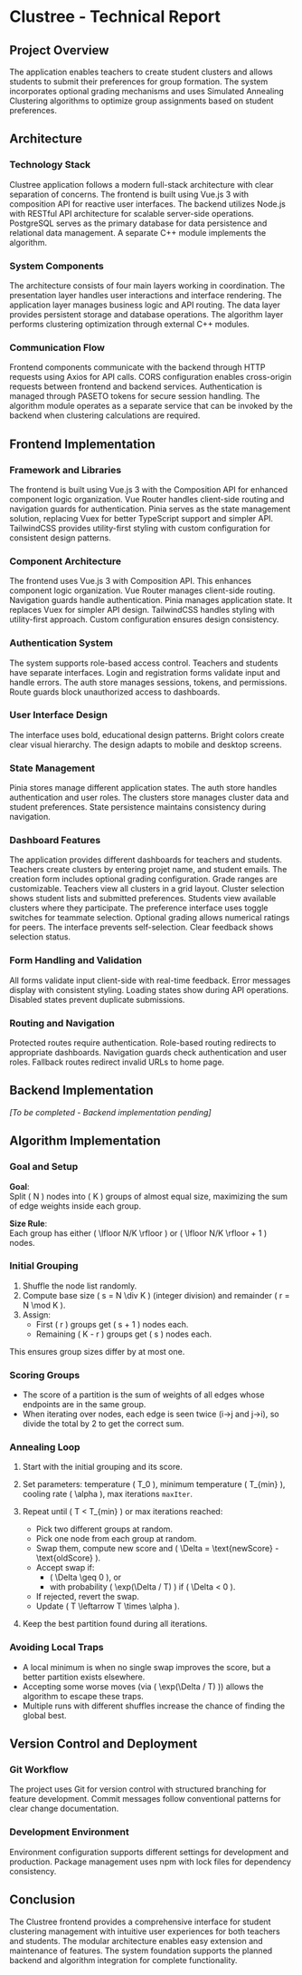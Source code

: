 # Clustree - Technical Report

## Project Overview

The application enables teachers to create student clusters and allows students to submit their preferences for group formation. The system incorporates optional grading mechanisms and uses Simulated Annealing Clustering algorithms to optimize group assignments based on student preferences.

## Architecture

### Technology Stack

Clustree application follows a modern full-stack architecture with clear separation of concerns. The frontend is built using Vue.js 3 with composition API for reactive user interfaces. The backend utilizes Node.js with RESTful API architecture for scalable server-side operations. PostgreSQL serves as the primary database for data persistence and relational data management. A separate C++ module implements the algorithm.

### System Components

The architecture consists of four main layers working in coordination. The presentation layer handles user interactions and interface rendering. The application layer manages business logic and API routing. The data layer provides persistent storage and database operations. The algorithm layer performs clustering optimization through external C++ modules.

### Communication Flow

Frontend components communicate with the backend through HTTP requests using Axios for API calls. CORS configuration enables cross-origin requests between frontend and backend services. Authentication is managed through PASETO tokens for secure session handling. The algorithm module operates as a separate service that can be invoked by the backend when clustering calculations are required.

## Frontend Implementation

### Framework and Libraries

The frontend is built using Vue.js 3 with the Composition API for enhanced component logic organization. Vue Router handles client-side routing and navigation guards for authentication. Pinia serves as the state management solution, replacing Vuex for better TypeScript support and simpler API. TailwindCSS provides utility-first styling with custom configuration for consistent design patterns.

### Component Architecture

The frontend uses Vue.js 3 with Composition API. This enhances component logic organization. Vue Router manages client-side routing. Navigation guards handle authentication. Pinia manages application state. It replaces Vuex for simpler API design. TailwindCSS handles styling with utility-first approach. Custom configuration ensures design consistency.

### Authentication System

The system supports role-based access control. Teachers and students have separate interfaces. Login and registration forms validate input and handle errors. The auth store manages sessions, tokens, and permissions. Route guards block unauthorized access to dashboards.

### User Interface Design

The interface uses bold, educational design patterns. Bright colors create clear visual hierarchy. The design adapts to mobile and desktop screens.

### State Management

Pinia stores manage different application states. The auth store handles authentication and user roles. The clusters store manages cluster data and student preferences. State persistence maintains consistency during navigation.

### Dashboard Features

The application provides different dashboards for teachers and students. Teachers create clusters by entering projet name, and student emails. The creation form includes optional grading configuration. Grade ranges are customizable. Teachers view all clusters in a grid layout. Cluster selection shows student lists and submitted preferences. Students view available clusters where they participate. The preference interface uses toggle switches for teammate selection. Optional grading allows numerical ratings for peers. The interface prevents self-selection. Clear feedback shows selection status.

### Form Handling and Validation

All forms validate input client-side with real-time feedback. Error messages display with consistent styling. Loading states show during API operations. Disabled states prevent duplicate submissions. 

### Routing and Navigation

Protected routes require authentication. Role-based routing redirects to appropriate dashboards. Navigation guards check authentication and user roles. Fallback routes redirect invalid URLs to home page.

## Backend Implementation

*[To be completed - Backend implementation pending]*


## Algorithm Implementation



### Goal and Setup

**Goal**:  
Split \( N \) nodes into \( K \) groups of almost equal size, maximizing the sum of edge weights inside each group.

**Size Rule**:  
Each group has either \( \lfloor N/K \rfloor \) or \( \lfloor N/K \rfloor + 1 \) nodes.


### Initial Grouping

1. Shuffle the node list randomly.  
2. Compute base size \( s = N \div K \) (integer division) and remainder \( r = N \mod K \).  
3. Assign:
   - First \( r \) groups get \( s + 1 \) nodes each.
   - Remaining \( K - r \) groups get \( s \) nodes each.

This ensures group sizes differ by at most one.


### Scoring Groups

- The score of a partition is the sum of weights of all edges whose endpoints are in the same group.
- When iterating over nodes, each edge is seen twice (i→j and j→i), so divide the total by 2 to get the correct sum.


### Annealing Loop

1. Start with the initial grouping and its score.  
2. Set parameters: temperature \( T_0 \), minimum temperature \( T_{min} \), cooling rate \( \alpha \), max iterations `maxIter`.  
3. Repeat until \( T < T_{min} \) or max iterations reached:
   - Pick two different groups at random.
   - Pick one node from each group at random.
   - Swap them, compute new score and \( \Delta = \text{newScore} - \text{oldScore} \).
   - Accept swap if:
     - \( \Delta \geq 0 \), or
     - with probability \( \exp(\Delta / T) \) if \( \Delta < 0 \).
   - If rejected, revert the swap.
   - Update \( T \leftarrow T \times \alpha \).

4. Keep the best partition found during all iterations.

### Avoiding Local Traps

- A local minimum is when no single swap improves the score, but a better partition exists elsewhere.
- Accepting some worse moves (via \( \exp(\Delta / T) \)) allows the algorithm to escape these traps.
- Multiple runs with different shuffles increase the chance of finding the global best.



## Version Control and Deployment

### Git Workflow

The project uses Git for version control with structured branching for feature development. Commit messages follow conventional patterns for clear change documentation.

### Development Environment

Environment configuration supports different settings for development and production. Package management uses npm with lock files for dependency consistency.

## Conclusion

The Clustree frontend provides a comprehensive interface for student clustering management with intuitive user experiences for both teachers and students. The modular architecture enables easy extension and maintenance of features. The system foundation supports the planned backend and algorithm integration for complete functionality.

